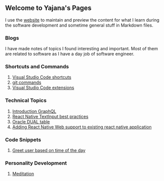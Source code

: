 ## Welcome to Yajana's Pages

I use the [website](https://github.com/YajanaRao/yajanarao.github.io) to maintain and preview the content for what I learn during the software development and sometime general stuff in Markdown files.

### Blogs

I have made notes of topics I found interesting and important. Most of them are related to software as I have a day job of software engineer.

### Shortcuts and Commands

1. [Visual Studio Code shortcuts](/vscode-shortcuts.md)
2. [git commands](/git-commands.md)
3. [Visual Studio Code extensions](/vscode-extensions.md)

### Technical Topics

1. [Introduction GraphQL](/graphql-introduction.md)
2. [React Native TextInput best practices](/best-practices-while-using-textinput.md)
3. [Oracle DUAL table](/dual-table.md)
4. [Adding React Native Web support to existing react native application](/integrate-react-native-web-to-existing-application.md)

### Code Snippets

1. [Greet user based on time of the day](/time-based-greeting.md)

### Personality Development

1. [Meditation](/guide-to-meditation.md)

